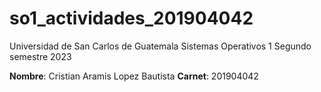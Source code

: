 # so1_actividades_201904042

Universidad de San Carlos de Guatemala
Sistemas Operativos 1 
Segundo semestre 2023 

**Nombre**: Cristian Aramis Lopez Bautista
**Carnet**: 201904042
